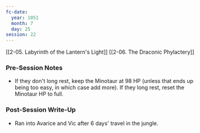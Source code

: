 ```yaml
---
fc-date:
  year: 1051
  month: 7
  day: 25
session: 22
---
```

[[2-05. Labyrinth of the Lantern's Light]] [[2-06. The Draconic Phylactery]]

### Pre-Session Notes

* If they don't long rest, keep the Minotaur at 98 HP (unless that ends up being too easy, in which case add more). If they long rest, reset the Minotaur HP to full.

### Post-Session Write-Up

- Ran into Avarice and Vic after 6 days' travel in the jungle.
